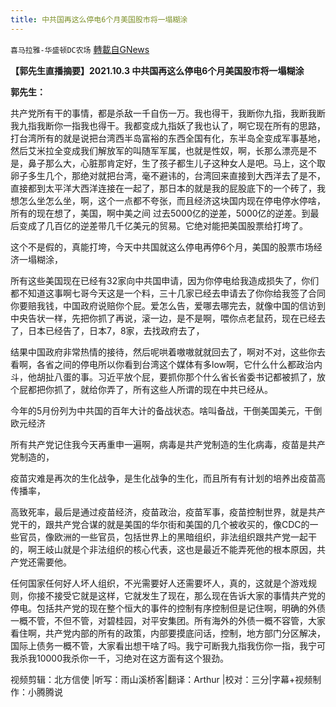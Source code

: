 ```yaml
---
title: 中共国再这么停电6个月美国股市将一塌糊涂
---
```

`喜马拉雅-华盛顿DC农场` [轉載自GNews](https://gnews.org/zh-hans/1586109/)

**【郭先生直播摘要】****2021.10.3 ****中共国再这么停电****6****个月美国股市将一塌糊涂**

**郭先生：**

共产党所有干的事情，都是杀敌一千自伤一万。我也得干，我断你九指，我断我断我九指我断你一指我也得干。我都变成九指妖了我也认了，啊它现在所有的思路，打台湾所有的就是说把台湾西半岛富裕的东西全国有化，东半岛全变成军事基地，然后艾米拉全变成我们解放军的叫随军军属，也就是性奴，啊，长那么漂亮是不是，鼻子那么大，心脏那肯定好，生了孩子都生儿子这种女人是吧。马上，这个取卵子多生几个，那绝对就把台湾，毫不避讳的，台湾回来直接到大西洋去了是不，直接都到太平洋大西洋连接在一起了，那日本的就是我的屁股底下的一个砖了，我想怎么坐怎么坐，啊，这个一点都不夸张，而且经济这块国内现在停电停水停啥，所有的现在想了，美国，啊中美之间 过去5000亿的逆差，5000亿的逆差。到最后变成了几百亿的逆差带几千亿美元的贸易。它绝对能把美国股票给打垮了。

这个不是假的，真能打垮，今天中共国就这么停电再停6个月，美国的股票市场经济一塌糊涂，

所有这些美国现在已经有32家向中共国申请，因为你停电给我造成损失了，你们都不知道这事啊七哥今天这是一个料，三十几家已经去申请去了你你给我签了合同你要赔我钱，中国政府说赔你个屁。爱怎么告，爱哪去哪完去，就像中国的信访到中央告状一样，先把你抓了再说，滚一边，是不是啊，喂你点老鼠药，现在已经去了，日本已经告了，日本7，8家，去找政府去了，

结果中国政府非常热情的接待，然后呢哄着嗷嗷就就回去了，啊对不对，这些你去看啊，各省之间的停电所以你看到台湾这个媒体有多low啊，它什么什么都政治内斗，他胡扯八蛋的事。习近平放个屁，要抓你那个什么省长省委书记都被抓了，放个屁都把你抓了，就给你弄了，所有这些人所谓的现在中共已经从。

今年的5月份列为中共国的百年大计的备战状态。啥叫备战，干倒美国美元，干倒欧元经济

所有共产党记住我今天再重申一遍啊，病毒是共产党制造的生化病毒，疫苗是共产党制造的，

疫苗灾难是再次的生化战争，是生化战争的生化，而且所有有计划的培养出疫苗高传播率，

高致死率，最后是通过疫苗经济，疫苗政治，疫苗军事，疫苗控制世界，就是共产党干的，跟共产党合谋的就是美国的华尔街和美国的几个被收买的，像CDC的一些官员，像欧洲的一些官员，包括世界上的黑暗组织，非法组织跟共产党一起干的，啊王岐山就是个非法组织的核心代表，这也是最近不能弄死他的根本原因，共产党还需要他。

任何国家任何好人坏人组织，不光需要好人还需要坏人，真的，这就是个游戏规则，你接不接受它就是这样，它就发生了现在，那么现在告诉大家的事情共产党的停电。包括共产党的现在整个恒大的事件的控制有序控制但是记住啊，明确的外债一概不管，不但不管，对碧桂园，对平安集团。所有海外的外债一概不容管，大家看住啊，共产党内部的所有的政策，内部要摸底问话，控制，地方部门分区解决，国际上债务一概不管，大家看出想干啥了吗。我宁可断我九指我伤你一指，我宁可我杀我10000我杀你一千，习绝对在这方面有这个狠劲。

视频剪辑：北方信使 |听写：雨山溪桥客|翻译：Arthur |校对：三分|字幕+视频制作：小腾腾说
